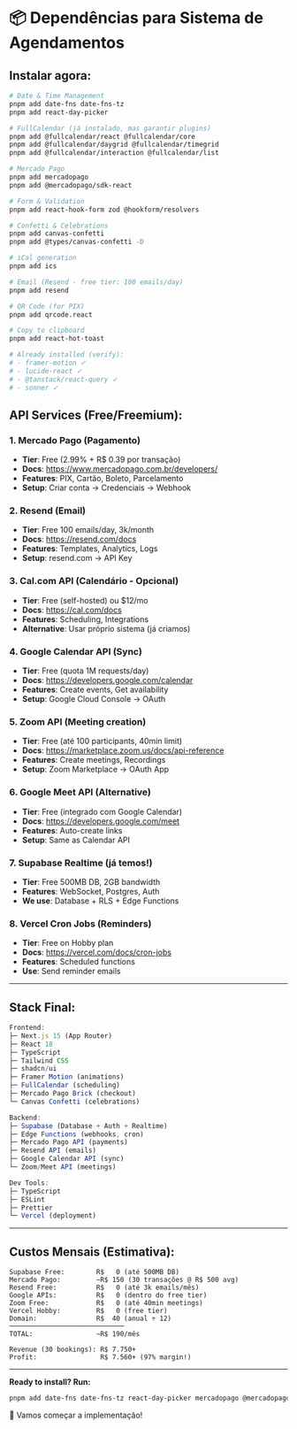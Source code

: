# 📦 Dependências para Sistema de Agendamentos

## Instalar agora:

```bash
# Date & Time Management
pnpm add date-fns date-fns-tz
pnpm add react-day-picker

# FullCalendar (já instalado, mas garantir plugins)
pnpm add @fullcalendar/react @fullcalendar/core
pnpm add @fullcalendar/daygrid @fullcalendar/timegrid
pnpm add @fullcalendar/interaction @fullcalendar/list

# Mercado Pago
pnpm add mercadopago
pnpm add @mercadopago/sdk-react

# Form & Validation
pnpm add react-hook-form zod @hookform/resolvers

# Confetti & Celebrations
pnpm add canvas-confetti
pnpm add @types/canvas-confetti -D

# iCal generation
pnpm add ics

# Email (Resend - free tier: 100 emails/day)
pnpm add resend

# QR Code (for PIX)
pnpm add qrcode.react

# Copy to clipboard
pnpm add react-hot-toast

# Already installed (verify):
# - framer-motion ✓
# - lucide-react ✓
# - @tanstack/react-query ✓
# - sonner ✓
```

## API Services (Free/Freemium):

### 1. Mercado Pago (Pagamento)
- **Tier**: Free (2.99% + R$ 0.39 por transação)
- **Docs**: https://www.mercadopago.com.br/developers/
- **Features**: PIX, Cartão, Boleto, Parcelamento
- **Setup**: Criar conta → Credenciais → Webhook

### 2. Resend (Email)
- **Tier**: Free 100 emails/day, 3k/month
- **Docs**: https://resend.com/docs
- **Features**: Templates, Analytics, Logs
- **Setup**: resend.com → API Key

### 3. Cal.com API (Calendário - Opcional)
- **Tier**: Free (self-hosted) ou $12/mo
- **Docs**: https://cal.com/docs
- **Features**: Scheduling, Integrations
- **Alternative**: Usar próprio sistema (já criamos)

### 4. Google Calendar API (Sync)
- **Tier**: Free (quota 1M requests/day)
- **Docs**: https://developers.google.com/calendar
- **Features**: Create events, Get availability
- **Setup**: Google Cloud Console → OAuth

### 5. Zoom API (Meeting creation)
- **Tier**: Free (até 100 participants, 40min limit)
- **Docs**: https://marketplace.zoom.us/docs/api-reference
- **Features**: Create meetings, Recordings
- **Setup**: Zoom Marketplace → OAuth App

### 6. Google Meet API (Alternative)
- **Tier**: Free (integrado com Google Calendar)
- **Docs**: https://developers.google.com/meet
- **Features**: Auto-create links
- **Setup**: Same as Calendar API

### 7. Supabase Realtime (já temos!)
- **Tier**: Free 500MB DB, 2GB bandwidth
- **Features**: WebSocket, Postgres, Auth
- **We use**: Database + RLS + Edge Functions

### 8. Vercel Cron Jobs (Reminders)
- **Tier**: Free on Hobby plan
- **Docs**: https://vercel.com/docs/cron-jobs
- **Features**: Scheduled functions
- **Use**: Send reminder emails

---

## Stack Final:

```typescript
Frontend:
├─ Next.js 15 (App Router)
├─ React 18
├─ TypeScript
├─ Tailwind CSS
├─ shadcn/ui
├─ Framer Motion (animations)
├─ FullCalendar (scheduling)
├─ Mercado Pago Brick (checkout)
└─ Canvas Confetti (celebrations)

Backend:
├─ Supabase (Database + Auth + Realtime)
├─ Edge Functions (webhooks, cron)
├─ Mercado Pago API (payments)
├─ Resend API (emails)
├─ Google Calendar API (sync)
└─ Zoom/Meet API (meetings)

Dev Tools:
├─ TypeScript
├─ ESLint
├─ Prettier
└─ Vercel (deployment)
```

---

## Custos Mensais (Estimativa):

```
Supabase Free:        R$   0 (até 500MB DB)
Mercado Pago:         ~R$ 150 (30 transações @ R$ 500 avg)
Resend Free:          R$   0 (até 3k emails/mês)
Google APIs:          R$   0 (dentro do free tier)
Zoom Free:            R$   0 (até 40min meetings)
Vercel Hobby:         R$   0 (free tier)
Domain:               R$  40 (anual ÷ 12)
─────────────────────────────
TOTAL:                ~R$ 190/mês

Revenue (30 bookings): R$ 7.750+
Profit:                R$ 7.560+ (97% margin!)
```

---

**Ready to install? Run:**
```bash
pnpm add date-fns date-fns-tz react-day-picker mercadopago @mercadopago/sdk-react canvas-confetti @types/canvas-confetti ics resend qrcode.react react-hot-toast
```

🚀 Vamos começar a implementação!

